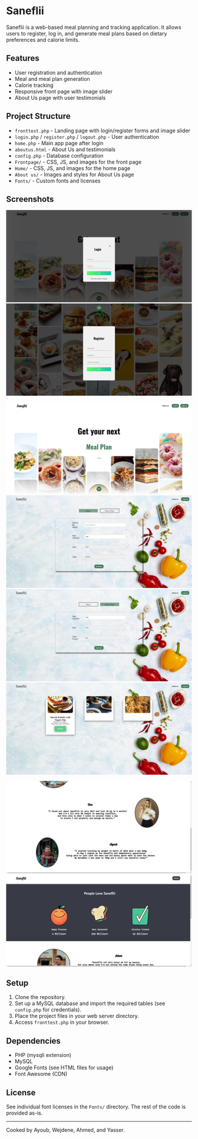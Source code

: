 # Saneflii

Saneflii is a web-based meal planning and tracking application. It allows users to register, log in, and generate meal plans based on dietary preferences and calorie limits.

## Features

- User registration and authentication
- Meal and meal plan generation
- Calorie tracking
- Responsive front page with image slider
- About Us page with user testimonials

## Project Structure

- `fronttest.php` - Landing page with login/register forms and image slider
- `login.php` / `register.php` / `logout.php` - User authentication
- `home.php` - Main app page after login
- `aboutus.html` - About Us and testimonials
- `config.php` - Database configuration
- `Frontpage/` - CSS, JS, and images for the front page
- `Home/` - CSS, JS, and images for the home page
- `About us/` - Images and styles for About Us page
- `Fonts/` - Custom fonts and licenses

## Screenshots

<!-- Login and Registration -->
![Login Page](screenshots/Login.png)
![Register Page](screenshots/Register.png)

<!-- Home and Results -->
![Home Page](screenshots/home1.png)
![Home Page 2](screenshots/Home2.png)
![Home Page 3](screenshots/Home3.png)
![Result Page](screenshots/Result.png)

<!-- About Us Page -->
![About Us Page](screenshots/About1.png)
![About Us Page](screenshots/About2.png)

## Setup

1. Clone the repository.
2. Set up a MySQL database and import the required tables (see `config.php` for credentials).
3. Place the project files in your web server directory.
4. Access `fronttest.php` in your browser.

## Dependencies

- PHP (mysqli extension)
- MySQL
- Google Fonts (see HTML files for usage)
- Font Awesome (CDN)

## License

See individual font licenses in the `Fonts/` directory. The rest of the code is provided as-is.

---

Cooked by Ayoub, Wejdene, Ahmed, and Yasser.